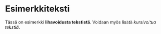 # Esimerkkiteksti
Tässä on esimerkki **lihavoidusta tekstistä**.
Voidaan myös lisätä *kursivoitua tekstiä*.
